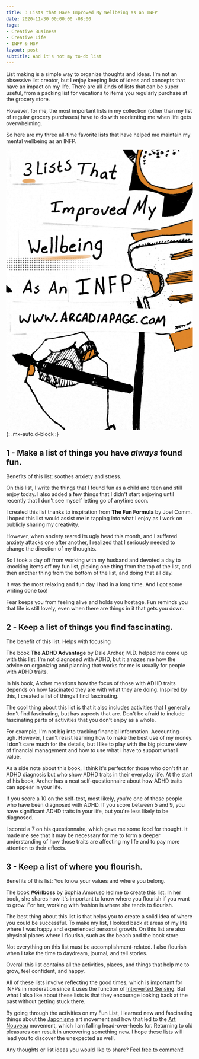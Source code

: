 ```yaml
---
title: 3 Lists that Have Improved My Wellbeing as an INFP
date: 2020-11-30 00:00:00 -08:00
tags:
- Creative Business
- Creative Life
- INFP & HSP
layout: post
subtitle: And it's not my to-do list
---
```


List making is a simple way to organize thoughts and ideas. I'm not an obsessive list creator, but I enjoy keeping lists of ideas and concepts that have an impact on my life. There are all kinds of lists that can be super useful, from a packing list for vacations to items you regularly purchase at the grocery store.

However, for me, the most important lists in my collection (other than my list of regular grocery purchases) have to do with reorienting me when life gets overwhelming.

So here are my three all-time favorite lists that have helped me maintain my mental wellbeing as an INFP.

![](/uploads/3-lists-pin.png){: .mx-auto.d-block :}

## 1 - Make a list of things you have _always_ found fun.

Benefits of this list: soothes anxiety and stress.

On this list, I write the things that I found fun as a child and teen and still enjoy today. I also added a few things that I didn't start enjoying until recently that I don't see myself letting go of anytime soon.

I created this list thanks to inspiration from **The Fun Formula** by Joel Comm.  I hoped this list would assist me in tapping into what I enjoy as I work on publicly sharing my creativity.

However, when anxiety reared its ugly head this month, and I suffered anxiety attacks one after another, I realized that I seriously needed to change the direction of my thoughts.

So I took a day off from working with my husband and devoted a day to knocking items off my fun list, picking one thing from the top of the list, and then another thing from the bottom of the list, and doing that all day.

It was the most relaxing and fun day I had in a long time. And I got some writing done too!

Fear keeps you from feeling alive and holds you hostage. Fun reminds you that life is still lovely, even when there are things in it that gets you down.

## 2 - Keep a list of things you find fascinating.

The benefit of this list: Helps with focusing

The book **The ADHD Advantage** by Dale Archer, M.D. helped me come up with this list. I'm not diagnosed with ADHD, but it amazes me how the advice on organizing and planning that works for me is usually for people with ADHD traits.

In his book, Archer mentions how the focus of those with ADHD traits depends on how fascinated they are with what they are doing. Inspired by this, I created a list of things I find fascinating.

The cool thing about this list is that it also includes activities that I generally don't find fascinating, but has aspects that are. Don't be afraid to include fascinating parts of activities that you don't enjoy as a whole.

For example, I'm not big into tracking financial information. Accounting--ugh. However, I can't resist learning how to make the best use of my money. I don't care much for the details, but I like to play with the big picture view of financial management and how to use what I have to support what I value.

As a side note about this book, I think it's perfect for those who don't fit an ADHD diagnosis but who show ADHD traits in their everyday life. At the start of his book, Archer has a neat self-questionnaire about how ADHD traits can appear in your life.

If you score a 10 on the self-test, most likely, you're one of those people who have been diagnosed with ADHD. If you score between 5 and 9, you have significant ADHD traits in your life, but you're less likely to be diagnosed.

I scored a 7 on his questionnaire, which gave me some food for thought. It made me see that it may be necessary for me to form a deeper understanding of how those traits are affecting my life and to pay more attention to their effects.

## 3 - Keep a list of where you flourish.

Benefits of this list: You know your values and where you belong.

The book **#Girlboss** by Sophia Amoruso led me to create this list. In her book, she shares how it's important to know where you flourish if you want to grow. For her, working with fashion is where she tends to flourish.

The best thing about this list is that helps you to create a solid idea of where you could be successful. To make my list, I looked back at areas of my life where I was happy and experienced personal growth. On this list are also physical places where I flourish, such as the beach and the book store.

Not everything on this list must be accomplishment-related. I also flourish when I take the time to daydream, journal, and tell stories.

Overall this list contains all the activities, places, and things that help me to grow, feel confident, and happy.

All of these lists involve reflecting the good times, which is important for INFPs in moderation since it uses the function of [Introverted Sensing](https://infpinsights.wordpress.com/2017/04/16/introverted-sensing-si-in-infps/). But what I also like about these lists is that they encourage looking back at the past without getting stuck there.

By going through the activities on my Fun List, I learned new and fascinating things about the [Japonisme](https://en.wikipedia.org/wiki/Japonisme) art movement and how that led to the [Art Nouveau](https://en.wikipedia.org/wiki/Art_Nouveau) movement, which I am falling head-over-heels for.  Returning to old pleasures can result in uncovering something new. I hope these lists will lead you to discover the unexpected as well.

Any thoughts or list ideas you would like to share? [Feel free to comment!](https://www.buymeacoffee.com/arcadiapage/3-lists-have-improved-wellbeing-infp)